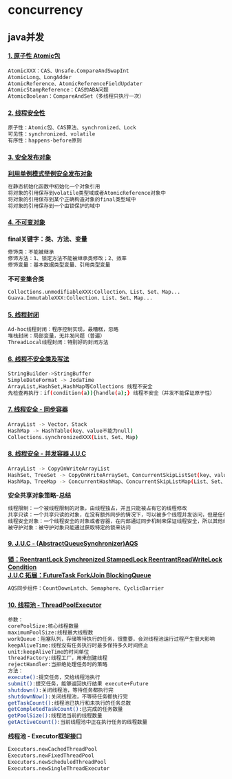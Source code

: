# concurrency
## java并发
#### [1. 原子性 Atomic包][1]
```bash
AtomicXXX：CAS、Unsafe.CompareAndSwapInt
AtomicLong、LongAdder
AtomicReference、AtomicReferenceFieldUpdater
AtomicStampReference：CAS的ABA问题 
AtomicBoolean：CompareAndSet（多线程只执行一次）  
```

#### [2. 线程安全性 ][2]
```bash
原子性：Atomic包、CAS算法、synchronized、Lock
可见性：synchronized、volatile
有序性：happens-before原则 
```

#### [3. 安全发布对象 ][3]
**[利用单例模式举例安全发布对象][4]**
```bash
在静态初始化函数中初始化一个对象引用
将对象的引用保存到volatile类型域或者AtomicReference对象中
将对象的引用保存到某个正确构造对象的final类型域中
将对象的引用保存到一个由锁保护的域中
```

#### [4. 不可变对象 ][5]
**final关键字：类、方法、变量**
```bash
修饰类：不能被继承
修饰方法：1、锁定方法不能被继承类修改；2、效率
修饰变量：基本数据类型变量、引用类型变量
```
**不可变集合类**
```bash
Collections.unmodifiableXXX:Collection、List、Set、Map...
Guava.ImmutableXXX:Collection、List、Set、Map...
```

#### [5. 线程封闭 ][6]
```bash
Ad-hoc线程封闭：程序控制实现，最糟糕，忽略
堆栈封闭：局部变量，无并发问题（普遍）
ThreadLocal线程封闭：特别好的封闭方法
```

#### [6. 线程不安全类及写法 ][7]
```bash
StringBuilder->StringBuffer
SimpleDateFormat -> JodaTime
ArrayList,HashSet,HashMap等Collections 线程不安全
先检查再执行：if(condition(a)){handle(a);} 线程不安全（并发不能保证原子性）
```

#### [7. 线程安全 - 同步容器 ][8]
```bash
ArrayList -> Vector，Stack
HashMap -> HashTable(key、value不能为null)
Collections.synchronizedXXX(List、Set、Map)
```

#### [8. 线程安全 - 并发容器 J.U.C ][9]
```bash
ArrayList -> CopyOnWriteArrayList
HashSet、TreeSet -> CopyOnWriteArraySet、ConcurrentSkipListSet(key、value不能为null)
HashMap、TreeMap -> ConcurrentHashMap、ConcurrentSkipListMap(List、Set、Map)
```
**安全共享对象策略-总结**
```bash
线程限制：一个被线程限制的对象，由线程独占，并且只能被占有它的线程修改
共享只读：一个共享只读的对象，在没有额外同步的情况下，可以被多个线程并发访问，但是任何线程都不能修改它
线程安全对象：一个线程安全的对象或者容器，在内部通过同步机制来保证线程安全，所以其他线程无需额外的同步就可以通过公共接口随意访问它
被守护对象：被守护对象只能通过获取特定的锁来访问
```
#### [9. J.U.C - (AbstractQueueSynchronizer)AQS ][10]
**[锁：ReentrantLock Synchronized StampedLock ReentrantReadWriteLock Condition][11]<br>**
**[J.U.C 拓展：FutureTask Fork/Join BlockingQueue][12]**
```bash
AQS同步组件：CountDownLatch、Semaphore、CyclicBarrier
```

#### [10. 线程池 - ThreadPoolExecutor ][13]
```bash
参数：
corePoolSize:核心线程数量
maximumPoolSize:线程最大线程数
workQueue：阻塞队列，存储等待执行的任务，很重要，会对线程池运行过程产生很大影响
keepAliveTime:线程没有任务执行时最多保持多久时间终止
unit:keepAliveTime的时间单位
threadFactory:线程工厂，用来创建线程
rejectHandler:当拒绝处理任务时的策略
方法：
execute():提交任务，交给线程池执行
submit():提交任务，能够返回执行结果 execute+Future
shutdown():关闭线程池，等待任务都执行完
shutdownNow():关闭线程池，不等待任务都执行完
getTaskCount():线程池已执行和未执行的任务总数
getCompletedTaskCount():已完成的任务数量
getPoolSize():线程池当前的线程数量
getActiveCount():当前线程池中正在执行任务的线程数量
```
**线程池 - Executor框架接口**
```bash
Executors.newCachedThreadPool
Executors.newFixedThreadPool
Executors.newScheduledThreadPool
Executors.newSingleThreadExecutor
```


[1]:https://github.com/wangzy0327/concurrency/tree/master/src/main/java/com/mmall/concurrency/example/atomic
[2]:https://github.com/wangzy0327/concurrency/tree/master/src/main/java/com/mmall/concurrency/example/sync
[3]:https://github.com/wangzy0327/concurrency/tree/master/src/main/java/com/mmall/concurrency/example/publish
[4]:https://github.com/wangzy0327/concurrency/tree/master/src/main/java/com/mmall/concurrency/example/singleton
[5]:https://github.com/wangzy0327/concurrency/tree/master/src/main/java/com/mmall/concurrency/example/immutable
[6]:https://github.com/wangzy0327/concurrency/tree/master/src/main/java/com/mmall/concurrency/example/threadLocal
[7]:https://github.com/wangzy0327/concurrency/tree/master/src/main/java/com/mmall/concurrency/example/commonUnsafe
[8]:https://github.com/wangzy0327/concurrency/tree/master/src/main/java/com/mmall/concurrency/example/syncContainer
[9]:https://github.com/wangzy0327/concurrency/tree/master/src/main/java/com/mmall/concurrency/example/concurrent
[10]:https://github.com/wangzy0327/concurrency/tree/master/src/main/java/com/mmall/concurrency/example/aqs
[11]:https://github.com/wangzy0327/concurrency/tree/master/src/main/java/com/mmall/concurrency/example/lock
[12]:https://github.com/wangzy0327/concurrency/tree/master/src/main/java/com/mmall/concurrency/example/aqs
[13]:https://github.com/wangzy0327/concurrency/tree/master/src/main/java/com/mmall/concurrency/example/threadPool